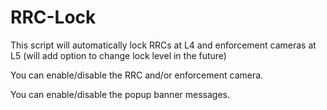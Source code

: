 # RRC-Lock

This script will automatically lock RRCs at L4 and enforcement cameras at L5 (will add option to change lock level in the future)

You can enable/disable the RRC and/or enforcement camera.

You can enable/disable the popup banner messages.

